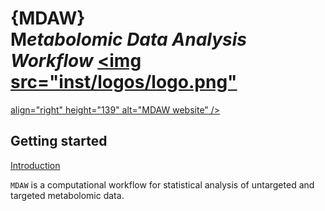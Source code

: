 
# {MDAW} <br>**M***etabolomic ***D***ata ***A***nalysis ***W***orkflow* <a href="https://danymukesha.github.io/MDAW/"><img src="inst/logos/logo.png"
align="right" height="139" alt="MDAW website" /></a>

## Getting started

[Introduction](https://danymukesha.github.io/MDAW/articles/Introduction.html)

`MDAW` is a computational workflow for statistical analysis of
untargeted and targeted metabolomic data.
